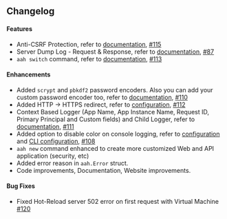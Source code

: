## Changelog

#### Features

  * Anti-CSRF Protection, refer to [documentation](/anti-csrf-protection.html), [#115]({{aah_github_issues_url}}/115)
  * Server Dump Log - Request & Response, refer to [documentation](/server-dump-log.html), [#87]({{aah_github_issues_url}}/87)
  * `aah switch` command, refer to [documentation](/aah-cli-tool.html#command-switch), [#113]({{aah_github_issues_url}}/113)

#### Enhancements

  * Added `scrypt` and `pbkdf2` password encoders. Also you can add your custom password encoder too, refer to [documentation](/password-encoders.html), [#110]({{aah_github_issues_url}}/110)
  * Added HTTP -> HTTPS redirect, refer to [configuration](/app-config.html#section-server-ssl-redirect-http), [#112]({{aah_github_issues_url}}/112)
  * Context Based Logger (App Name, App Instance Name, Request ID, Primary Principal and Custom fields) and Child Logger, refer to [documentation](/logging.html), [#111]({{aah_github_issues_url}}/111)
  * Added option to disable color on console logging, refer to [configuration](/log-config.html#log-color) and [CLI configuration](/aah-project-file.html#section-log), [#108]({{aah_github_issues_url}}/108)
  * `aah new` command enhanced to create more customized Web and API application (security, etc)
  * Added error reason in `aah.Error` struct.
  * Code improvements, Documentation, Website improvements.

#### Bug Fixes

  * Fixed Hot-Reload server 502 error on first request with Virtual Machine  [#120]({{aah_github_issues_url}}/120)
